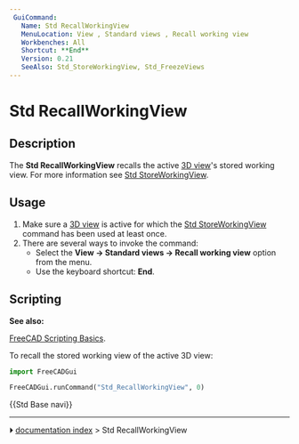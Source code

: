 ```yaml
---
 GuiCommand:
   Name: Std RecallWorkingView
   MenuLocation: View , Standard views , Recall working view
   Workbenches: All
   Shortcut: **End**
   Version: 0.21
   SeeAlso: Std_StoreWorkingView, Std_FreezeViews
---
```


# Std RecallWorkingView

## Description

The **Std RecallWorkingView** recalls the active [3D view](3D_view.md)\'s stored working view. For more information see [Std StoreWorkingView](Std_StoreWorkingView.md).

## Usage

1.  Make sure a [3D view](3D_view.md) is active for which the [Std StoreWorkingView](Std_StoreWorkingView.md) command has been used at least once.
2.  There are several ways to invoke the command:
    -   Select the **View → Standard views → Recall working view** option from the menu.
    -   Use the keyboard shortcut: **End**.

## Scripting


**See also:**

[FreeCAD Scripting Basics](FreeCAD_Scripting_Basics.md).

To recall the stored working view of the active 3D view:

 
```python
import FreeCADGui

FreeCADGui.runCommand("Std_RecallWorkingView", 0)
```




 {{Std Base navi}}



---
⏵ [documentation index](../README.md) > Std RecallWorkingView
